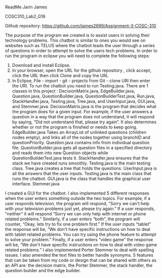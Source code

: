 ReadMe
Jarin James


COSC310_Lab2_G16


Github repository: https://github.com/jjames2699/Assignment-3-COSC-310

The purpose of the program we created is to assist users in solving their technology problems. This chatbot is similar to ones you would see on websites such as TELUS where the chatbot leads the user through a series of questions in order to attempt to solve the users tech problems. In order to run the program in eclipse you will need to complete the following steps:

  1.	Download and install Eclipse.
  2.	In your browser, open the URL for the github repository , click accept, click the URL then click Clone and copy the URL
  3.	In Eclipse, File - import - git - projects from Git - clone URI then enter the URI.
To run the chatbot you need to run Testing.java. There are 1 classes in this project : DecisionMatrix.java, EdgeBuilder.java, Question.java, QuestionBuilder.java, QuestionBuilderTest.java, Run.java, StackHandler.java, Testing.java, Tree.java, and UserInput.java, GUI.java, and Stemmer.java. DecisionMatrix.java is the program that decides what the program does for a given input. For example, if the user answers a question in a way that the program does not understand, it will respond by saying, “Did not understand that, please try again”. It also determines whether or not the program is finished or needs to keep going. EdgeBuilder.java Takes an ArrayList of unlinked questions (children nodes empty), and links all of the nodes together using branchID and questionPriority. Question.java contains info from individual question file. QuestionBuilder.java gets all question files in a specified directory and reads them into new Question objects while QuestionBuilderTest.java tests it. StackHandler.java ensures that the stack we have created runs smoothly. Testing.java is the main testing class. Tree.java creates a tree that holds the questions. UserInput.java is all the answers that the user inputs. Testing.java is the main class that runs the chatbot. GUI.java is the class that handles the graphical user interface. Stemmer.java 

I created a GUI for the chatbot. I also implemented 5 different responses when the user enters something outside the two topics. For example, if a user responds television, the program will respond, “Sorry we can't help with your television problems just yet, please try again.” If a user responds, “neither” it will respond “Sorry we can only help with internet or phone related problems.” Similarly, if a user enters “both”, the program will counter, “Okay, lets try to fix one problem first.” If the user inputs “tablet” the response will be, “We don't have specific instructions on how to deal with tablet related problems. You can try using the phone feature to attempt to solve your problem.” Finally, if a user enters “video game” the response will be, “We don't have specific instructions on how to deal with video game related problems.” I also implemented Porter Stemmer to deal with spelling issues. I also amended the text files to better handle synonyms. 5 features that can be taken from my code or design that can be shared with others as an API are: the decision matrix, the Porter Stemmer, the stack handler, the question builder and the edge builder.
